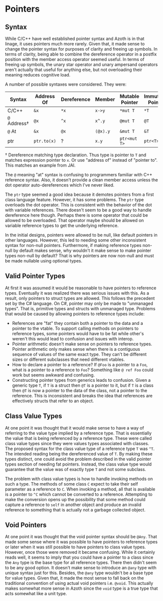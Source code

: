 # Pointers

## Syntax

While C/C++ have well established pointer syntax and Azoth is in that linage, it uses pointers much
more rarely. Given that, it made sense to change the pointer syntax for purposes of clarity and
freeing up symbols. In terms of clarity, being able to combine the dereference operator in a postfix
position with the member access operator seemed useful. In terms of freeing up symbols, the unary
star operator and unary ampersand operators aren't actually that useful for anything else, but not
overloading their meaning reduces cognitive load.

A number of possible syntaxes were considered. They were:

| Syntax          | Address Of  | Dereference | Member   | Mutable Pointer | Immutable Pointer |
| --------------- | ----------- | ----------- | -------- | --------------- | ----------------- |
| C/C++           | `&x`        | `*x`        | `x->y`   | `*mut T`        | `*T`              |
| `@` Address†    | `@x`        | `^x`        | `x^.y`   | `@mut T`        | `@T`              |
| `@` At          | `&x`        | `@x`        | `(@x).y` | `&mut T`        | `&T`              |
| ptr             | `ptr.to(x)` | ?           | `x.y`    | `ptr<mut T>`    | `ptr<T>`          |

† Dereference matching type declaration. Thus type is pointer to `T` and matches expression pointer
to `x`. Or use "address of" instead of "pointer to". This matches an example from JAI.

The `@` meaning "at" syntax is confusing to programmers familiar with C++ reference syntax. Also, it
doesn't provide a clean member access unless the dot operator auto-dereferences which I've never
liked.

The `ptr` type seemed a good idea because it demotes pointers from a first class language feature.
However, it has some problems. The `ptr` type overloads the dot operator. This is consistent with
the behavior of the dot with variable references. There doesn't seem to be a good way to handle
dereference here though. Perhaps there is some operator that could be allowed to be overloaded. That
operator maybe should be allowed on variable reference types to get the underlying reference.

In the initial designs, pointers were allowed to be null, like default pointers in other languages.
However, this led to needing some other inconsistent syntax for non-null pointers. Furthermore, if
making reference types non-null by default makes sense, why wouldn't it make sense to make pointer
types non-null by default? That is why pointers are now non-null and must be made nullable using
optional types.

## Valid Pointer Types

At first it was assumed it would be reasonable to have pointers to reference types. Eventually it
was realized there was serious issues with this. As a result, only pointers to struct types are
allowed. This follows the precedent set by the C# language. On C#, pointer may only be made to
"unmanaged types". That is, primitive types and structs with unmanaged type. Problems that would be
caused by allowing pointers to reference types include:

* References are "fat" they contain both a pointer to the data and a pointer to the vtable. To
  support calling methods on pointers to reference types, some pointers would have to be fat while
  other's weren't this would lead to confusion and issues with interop.
* Pointer arithmetic doesn't make sense on pointers to reference types. Pointer arithmetic only
  makes sense when there is a contiguous sequence of values of the same exact type. They can't be
  different sizes or different subclasses that need different vtables.
* How to declare a pointer to a reference? If `@Foo` is a pointer to a `Foo`, what is a pointer to a
  reference to `Foo`? Something like `@ ref Foo` could work but seems awkward and confusing.
* Constructing pointer types from generics leads to confusion. Given a generic type `T`, if `T` is a
  struct then `@T` is a pointer to it, but if `T` is a class then `@T` is now a pointer to the data
  of the class, not a pointer to the reference. This is inconsistent and breaks the idea that
  references are effectively structs that refer to an object.

## Class Value Types

At one point it was thought that it would make sense to have a way of referring to the value type
implied by a reference type. That is essentially the value that is being referenced by a reference
type. These were called class value types since they were values types associated with classes. The
proposed syntax for the class value type of a reference type `T` was `^T`. The intended reading
being the dereferenced value of `T`. By making these types distinct, one could avoid the problem
described in the valid pointer types section of needing fat pointers. Instead, the class value type
would guarantee that the value was of exactly type `T` and not some subclass.

The problem with class value types is how to handle invoking methods on such a type. The methods of
some class `C` expect to take their self parameter as a reference to `C`. When invoking a method,
all that is available is a pointer to `^C` which cannot be converted to a reference. Attempting to
make the conversion opens up the possibility that some method could capture a reference to `self` in
another object and produce an invalid reference to something that is actually not a garbage
collected object.

## Void Pointers

At one point it was thought that the void pointer syntax should be `@Any`. That made some sense
where it was possible to have pointers to reference types or later when it was still possible to
have pointers to class value types. However, once those were removed it became confusing. While it
certainly reads well, it seems to imply that you could have a pointer to a class since the `Any`
type is the base type for all reference types. There then didn't seem to be any good option. It
doesn't make sense to introduce an `@any` type with unique syntax just for this. Besides, the `@any`
type wouldn't be a base type for value types. Given that, it made the most sense to fall back on the
traditional convention of using actual void pointers i.e. `@void`. This actually makes somewhat more
sense in Azoth since the `void` type is a true type that acts somewhat like a unit type.
